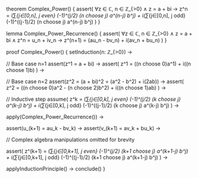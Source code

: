 theorem Complex_Power() {
  assert(
    ∀z ∈ ℂ, n ∈ ℤ_{>0} ∧ z = a + bi →
    z^n = (∑_{j∈[0,n], j even} (-1)^(j/2) (n choose j) a^(n-j) b^j) + 
          i(∑_{j∈[0,n], j odd} (-1)^((j-1)/2) (n choose j) a^(n-j) b^j)
  )
}

lemma Complex_Power_Recurrence() {
  assert(
    ∀z ∈ ℂ, n ∈ ℤ_{>0} ∧ z = a + bi ∧ z^n = u_n + iv_n →
    z^(n+1) = (au_n - bv_n) + i(av_n + bu_n)
  )
}

proof Complex_Power() {
  setInduction(n: ℤ_{>0}) →
  
  // Base case n=1
  assert(z^1 = a + bi) →
  assert(
    z^1 = ((n choose 0)a^1) + i((n choose 1)b)
  ) →
  
  // Base case n=2
  assert(z^2 = (a + bi)^2 = (a^2 - b^2) + i(2ab)) →
  assert(
    z^2 = ((n choose 0)a^2 - (n choose 2)b^2) + i((n choose 1)ab)
  ) →
  
  // Inductive step
  assume(
    z^k = (∑_{j∈[0,k], j even} (-1)^(j/2) (k choose j) a^(k-j) b^j) + 
          i(∑_{j∈[0,k], j odd} (-1)^((j-1)/2) (k choose j) a^(k-j) b^j)
  ) →
  
  apply(Complex_Power_Recurrence()) →
  
  assert(u_(k+1) = au_k - bv_k) →
  assert(v_(k+1) = av_k + bu_k) →
  
  // Complex algebra manipulations omitted for brevity
  
  assert(
    z^(k+1) = (∑_{j∈[0,k+1], j even} (-1)^(j/2) (k+1 choose j) a^(k+1-j) b^j) + 
               i(∑_{j∈[0,k+1], j odd} (-1)^((j-1)/2) (k+1 choose j) a^(k+1-j) b^j)
  ) →
  
  applyInductionPrinciple() →
  conclude()
}